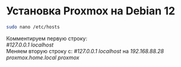 # Установка Proxmox на Debian 12

```bash
sudo nano /etc/hosts
```

Комментируем первую строку:  
_#127.0.0.1  localhost_  
Меняем вторую строку с: _#127.0.0.1  localhost_ на _192.168.88.28  proxmox.home.local  proxmox_  
